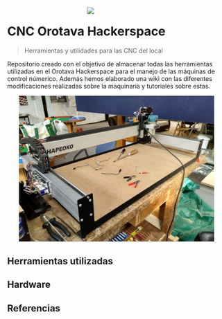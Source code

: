 <img width="320" src="https://www.shapeoko.com/images/shapeoko_logo.svg" align="right" />

# CNC Orotava Hackerspace
> Herramientas y utilidades para las CNC del local

Repositorio creado con el objetivo de almacenar todas las herramientas utilizadas en el Orotava Hackerspace para el manejo de las máquinas de control númerico. Además hemos elaborado una wiki con las diferentes modificaciones realizadas sobre la maquinaria y tutoriales sobre estas.

<p align="center">
  <img width="450" src="https://github.com/OrotavaHackerspace/CNC/blob/master/Touch%20Plate/Images/IMG_20180303_111648_392.jpg?raw=true">
</p>

## Herramientas utilizadas



## Hardware

## Referencias

